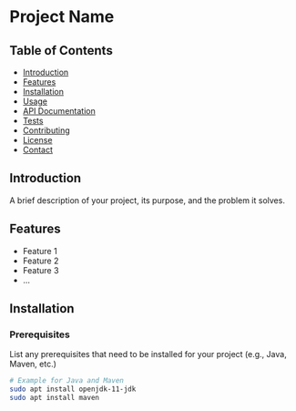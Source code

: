 # Project Name

## Table of Contents
- [Introduction](#introduction)
- [Features](#features)
- [Installation](#installation)
- [Usage](#usage)
- [API Documentation](#api-documentation)
- [Tests](#tests)
- [Contributing](#contributing)
- [License](#license)
- [Contact](#contact)

## Introduction
A brief description of your project, its purpose, and the problem it solves.

## Features
- Feature 1
- Feature 2
- Feature 3
- ...

## Installation

### Prerequisites
List any prerequisites that need to be installed for your project (e.g., Java, Maven, etc.)

```bash
# Example for Java and Maven
sudo apt install openjdk-11-jdk
sudo apt install maven
